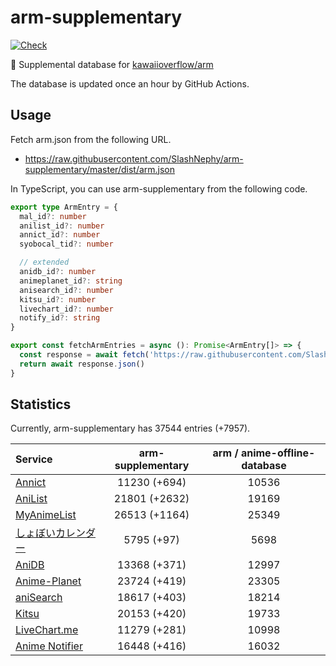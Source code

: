 # arm-supplementary

[![Check](https://github.com/SlashNephy/arm-supplementary/actions/workflows/check-node.yml/badge.svg)](https://github.com/SlashNephy/arm-supplementary/actions/workflows/check-node.yml)

💊 Supplemental database for [kawaiioverflow/arm](https://github.com/kawaiioverflow/arm)

The database is updated once an hour by GitHub Actions.

## Usage

Fetch arm.json from the following URL.

- https://raw.githubusercontent.com/SlashNephy/arm-supplementary/master/dist/arm.json

In TypeScript, you can use arm-supplementary from the following code.

```TypeScript
export type ArmEntry = {
  mal_id?: number
  anilist_id?: number
  annict_id?: number
  syobocal_tid?: number

  // extended
  anidb_id?: number
  animeplanet_id?: string
  anisearch_id?: number
  kitsu_id?: number
  livechart_id?: number
  notify_id?: string
}

export const fetchArmEntries = async (): Promise<ArmEntry[]> => {
  const response = await fetch('https://raw.githubusercontent.com/SlashNephy/arm-supplementary/master/dist/arm.json')
  return await response.json()
}
```

## Statistics

Currently, arm-supplementary has 37544 entries (+7957).

| Service                                     | arm-supplementary | arm / anime-offline-database |
| :------------------------------------------ | :---------------: | :--------------------------: |
| [Annict](https://annict.com)                |   11230 (+694)    |            10536             |
| [AniList](https://anilist.co)               |   21801 (+2632)   |            19169             |
| [MyAnimeList](https://myanimelist.net)      |   26513 (+1164)   |            25349             |
| [しょぼいカレンダー](https://cal.syoboi.jp) |    5795 (+97)     |             5698             |
| [AniDB](https://anidb.net)                  |   13368 (+371)    |            12997             |
| [Anime-Planet](https://anime-planet.com)    |   23724 (+419)    |            23305             |
| [aniSearch](https://anisearch.com)          |   18617 (+403)    |            18214             |
| [Kitsu](https://kitsu.io)                   |   20153 (+420)    |            19733             |
| [LiveChart.me](https://livechart.me)        |   11279 (+281)    |            10998             |
| [Anime Notifier](https://notify.moe)        |   16448 (+416)    |            16032             |
